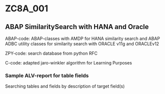 # ZC8A_001
<h2>ABAP SimilaritySearch with HANA and Oracle</h2>
<p> ABAP-code: ABAP-classes with AMDP for HANA similarity search and ABAP ADBC utility classes for similarity search with ORACLE v11g and ORACLEv12 </p>
<p> ZPY-code: search database from python RFC </p>
<p> C-code: adapted jaro-winkler algorithm for Learning Purposes </p>

<h3>Sample ALV-report for table fields</h3>
<p> Searching tables and fields by description of target field(s) </p>
